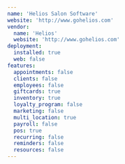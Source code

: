 ```yaml
---
name: 'Helios Salon Software'
website: 'http://www.gohelios.com'
vendor:
  name: 'Helios'
  website: 'http://www.gohelios.com'
deployment:
  installed: true
  web: false
features:
  appointments: false
  clients: false
  employees: false
  giftcards: true
  inventory: true
  loyalty_program: false
  marketing: false
  multi_location: true
  payroll: false
  pos: true
  recurring: false
  reminders: false
  resources: false
---
```

